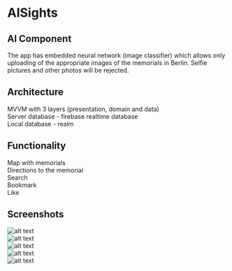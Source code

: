 # AISights

## AI Component
The app has embedded neural network (image classifier) which allows only uploading of the appropriate images of the memorials in Berlin. Selfie pictures and other photos will be rejected.

## Architecture
MVVM with 3 layers (presentation, domain and data) <br>
Server database - firebase realtime database <br>
Local database - realm

## Functionality
Map with memorials <br>
Directions to the memorial <br>
Search <br>
Bookmark <br>
Like <br>

## Screenshots
![alt text](Map.png) <br>
![alt text](Search.png) <br>
![alt text](Detail.png) <br>
![alt text](Detail2.png) <br>
![alt text](Search.png) <br>
